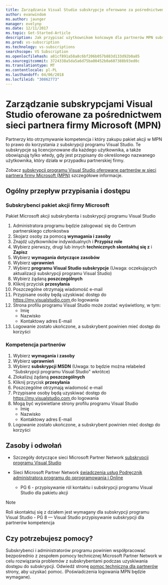 ```yaml
---
title: Zarządzanie Visual Studio subskrypcje oferowane za pośrednictwem sieci partnera firmy Microsoft (MPN) | Dokumentacja firmy Microsoft
author: evanwindom
ms.author: jaunger
manager: evelynp
ms.date: 12/11/2017
ms.topic: Get-Started-Article
description: Jak przypisać użytkownikom końcowym dla partnerów MPN subskrypcji programu Visual Studio.
ms.prod: vs-subscription
ms.technology: vs-subscriptions
searchscope: VS Subscription
ms.openlocfilehash: a81cf891a58a8c6bf206b057b883d133d92b0a85
ms.sourcegitcommit: 3724338a5da5a6d75ba00452b0a607388b93ed0c
ms.translationtype: MT
ms.contentlocale: pl-PL
ms.lasthandoff: 04/06/2018
ms.locfileid: "30862773"
---
```

# <a name="managing-visual-studio-subscriptions-offered-through-the-microsoft-partner-network-mpn"></a>Zarządzanie subskrypcjami Visual Studio oferowane za pośrednictwem sieci partnera firmy Microsoft (MPN)

Partnerzy kto otrzymywanie kompetencja i który zakupu pakiet akcji w MPN to prawo do korzystania z subskrypcji programu Visual Studio. Te subskrypcje są licencjonowane dla każdego użytkownika, a także obowiązują tylko wtedy, gdy jest przypisany do określonego nazwanego użytkownika, który działa w przypadku partnerskiej firmy.

Zobacz [subskrypcji programu Visual Studio oferowane partnerów w sieci partnera firmy Microsoft (MPN)](program-mpn.md) szczegółowe informacje.

## <a name="high-level-assignment-and-access-flow"></a>Ogólny przepływ przypisania i dostępu

### <a name="microsoft-action-pack-subscribers"></a>Subskrybenci pakiet akcji firmy Microsoft
Pakiet Microsoft akcji subskrybenta i subskrypcji programu Visual Studio

1. Administratora programu będzie zalogować się do Centrum partnerskiego członkostwa
2. Skojarz osoby za pomocą **wymagania i zasoby**
3. Znajdź użytkowników indywidualnych i **Przypisz role**
4. Wybierz pierwszy, drugi lub innych **technicznych skontaktuj się z** i **Zapisz**
5. Wybierz **wymagania dotyczące zasobów**
6. Wybierz **uprawnień**
7. Wybierz **programu Visual Studio subskrypcje** (Uwaga: oczekujących aktualizacji subskrypcji programu Visual Studio)
8. Wybierz żądaną **poszczególnych**
9. Kliknij przycisk **przesyłania**
10. Poszczególne otrzymają wiadomość e-mail
11. Przypisane osoby będą uzyskiwać dostęp do [ https://my.visualstudio.com ](https://my.visualstudio.com?wt.mc_id=o~msft~docs) do logowania
12. Strona profilu programu Visual Studio może zostać wyświetlony, w tym:
    - Imię
    - Nazwisko
    - Kontaktowy adres E-mail
13. Logowanie zostało ukończone, a subskrybent powinien mieć dostęp do korzyści


### <a name="competency-partners"></a>Kompetencja partnerów
1. Wybierz **wymagania i zasoby**
2. Wybierz **uprawnień**
3. Wybierz **subskrypcji MSDN** (Uwaga: to będzie można relabeled "Subskrypcji programu Visual Studio" wkrótce)
4. Zlokalizuj żądaną **poszczególnych**
5. Kliknij przycisk **przesyłania**
6. Poszczególne otrzymają wiadomość e-mail
7. Przypisane osoby będą uzyskiwać dostęp do [ https://my.visualstudio.com ](https://my.visualstudio.com?wt.mc_id=o~msft~docs) do logowania
8. Mogą być wyświetlane strony profilu programu Visual Studio
    - Imię
    - Nazwisko
    - Kontaktowy adres E-mail
9. Logowanie zostało ukończone, a subskrybent powinien mieć dostęp do korzyści

## <a name="resources-and-references"></a>Zasoby i odwołań

- Szczegóły dotyczące sieci Microsoft Partner Network [subskrypcji programu Visual Studio](https://partner.microsoft.com/membership/msdn-subscriptions)

- Sieci Microsoft Partner Network [świadczenia usług Podręcznik administratora programu do oprogramowania i Online](https://assets.microsoft.com/Program-Administrator-Guide-to-Software-and-Online-Services-Benefits_1.pdf)
    - PG 6 - przypisywanie ról kontaktu i subskrypcji programu Visual Studio dla pakietu akcji

> [!NOTE]
> Roli skontaktuj się z działem jest wymagany dla subskrypcji programu Visual Studio
    - PG 8 — Visual Studio przypisywanie subskrypcji dla partnerów kompetencja

## <a name="need-help"></a>Czy potrzebujesz pomocy?
Subskrybenci i administratorów programu powinien współpracować bezpośrednio z zespołem pomocy technicznej Microsoft Partner Network w celu rozwiązania problemów z subskrybentami podczas uzyskiwania dostępu do subskrypcji. Odwiedź stronę [pomoc techniczna dla partnerów](https://partner.microsoft.com/support) strony, aby uzyskać pomoc. (Poświadczenia logowania MPN będzie wymagane).
